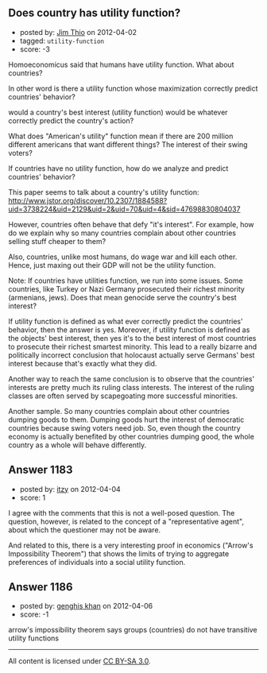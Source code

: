 ## Does country has utility function?

- posted by: [Jim Thio](https://stackexchange.com/users/-1/432-jim-thio) on 2012-04-02
- tagged: `utility-function`
- score: -3

Homoeconomicus said that humans have utility function. What about countries?

In other word is there a utility function whose maximization correctly predict countries' behavior?

would a country's best interest (utility function) would be whatever correctly predict the country's action?

What does "American's utility" function mean if there are 200 million different americans that want different things? The interest of their swing voters?

If countries have no utility function, how do we analyze and predict countries' behavior?

This paper seems to talk about a country's utility function: http://www.jstor.org/discover/10.2307/1884588?uid=3738224&uid=2129&uid=2&uid=70&uid=4&sid=47698830804037 

However, countries often behave that defy "it's interest". For example, how do we explain why so many countries complain about other countries selling stuff cheaper to them?

Also, countries, unlike most humans, do wage war and kill each other. Hence, just maxing out their GDP will not be the utility function.

Note: If countries have utilities function, we run into some issues. Some countries, like Turkey or Nazi Germany prosecuted their richest minority (armenians, jews). Does that mean genocide serve the country's best interest?

If utility function is defined as what ever correctly predict the countries' behavior, then the answer is yes. Moreover, if utility function is defined as the objects' best interest, then yes it's to the best interest of most countries to prosecute their richest smartest minority. This lead to a really bizarre and politically incorrect conclusion that holocaust actually serve Germans' best interest because that's exactly what they did.

Another way to reach the same conclusion is to observe that the countries' interests are pretty much its ruling class interests. The interest of the ruling classes are often served by scapegoating more successful minorities.

Another sample. So many countries complain about other countries dumping goods to them. Dumping goods hurt the interest of democratic countries because swing voters need job. So, even though the country economy is actually benefited by other countries dumping good, the whole country as a whole will behave differently.


## Answer 1183

- posted by: [itzy](https://stackexchange.com/users/-1/826-itzy) on 2012-04-04
- score: 1

I agree with the comments that this is not a well-posed question. The question, however, is related to the concept of a "representative agent", about which the questioner may not be aware.

And related to this, there is a very interesting proof in economics ("Arrow's Impossibility Theorem") that shows the limits of trying to aggregate preferences of individuals into a social utility function.


## Answer 1186

- posted by: [genghis khan](https://stackexchange.com/users/-1/849-genghis-khan) on 2012-04-06
- score: -1

arrow's impossibility theorem says 
groups (countries) do not have transitive utility functions



---

All content is licensed under [CC BY-SA 3.0](https://creativecommons.org/licenses/by-sa/3.0/).
